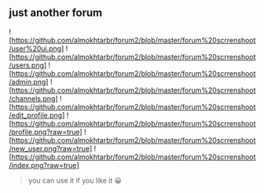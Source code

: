 ## just another forum 

![https://github.com/almokhtarbr/forum2/blob/master/forum%20scrrenshoot/user%20ui.png]
![https://github.com/almokhtarbr/forum2/blob/master/forum%20scrrenshoot/users.png]
![https://github.com/almokhtarbr/forum2/blob/master/forum%20scrrenshoot/admin.png]
![https://github.com/almokhtarbr/forum2/blob/master/forum%20scrrenshoot/channels.png]
![https://github.com/almokhtarbr/forum2/blob/master/forum%20scrrenshoot/edit_profile.png]
![https://github.com/almokhtarbr/forum2/blob/master/forum%20scrrenshoot/profile.png?raw=true]
![https://github.com/almokhtarbr/forum2/blob/master/forum%20scrrenshoot/new_user.png?raw=true]
![https://github.com/almokhtarbr/forum2/blob/master/forum%20scrrenshoot/index.png?raw=true]



> you can use it if you like it :grinning:
